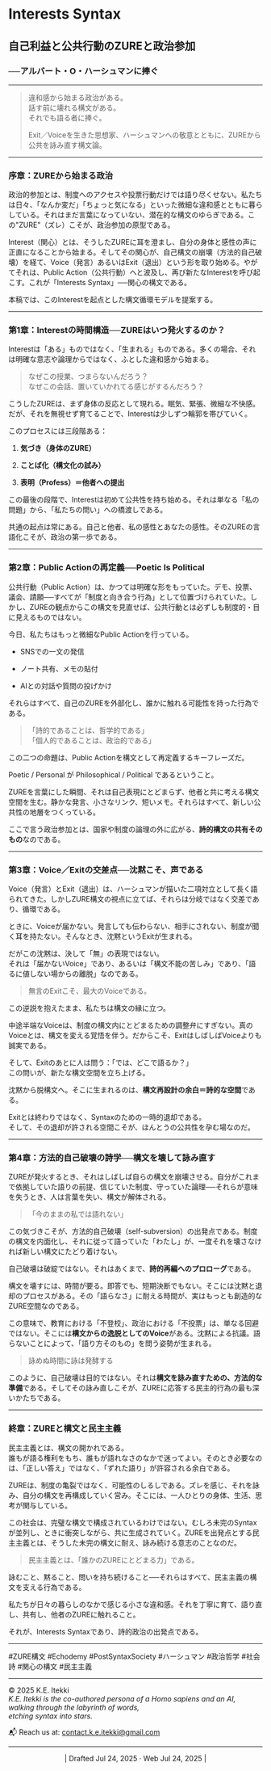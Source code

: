 # Interests Syntax

## 自己利益と公共行動のZUREと政治参加  
### ──アルバート・O・ハーシュマンに捧ぐ

---

> 違和感から始まる政治がある。  
> 話す前に壊れる構文がある。  
> それでも語る者に捧ぐ。
> 
> Exit／Voiceを生きた思想家、ハーシュマンへの敬意とともに、ZUREから公共を詠み直す構文論。

---

### 序章：ZUREから始まる政治

政治的参加とは、制度へのアクセスや投票行動だけでは語り尽くせない。私たちは日々、「なんか変だ」「ちょっと気になる」といった微細な違和感とともに暮らしている。それはまだ言葉になっていない、潜在的な構文のゆらぎである。この"ZURE"（ズレ）こそが、政治参加の原型である。

Interest（関心）とは、そうしたZUREに耳を澄まし、自分の身体と感性の声に正直になることから始まる。そしてその関心が、自己構文の崩壊（方法的自己破壊）を経て、Voice（発言）あるいはExit（退出）という形を取り始める。やがてそれは、Public Action（公共行動）へと波及し、再び新たなInterestを呼び起こす。これが「Interests Syntax」──関心の構文である。

本稿では、このInterestを起点とした構文循環モデルを提案する。

---

### 第1章：Interestの時間構造──ZUREはいつ発火するのか？

Interestは「ある」ものではなく、「生まれる」ものである。多くの場合、それは明確な意志や論理からではなく、ふとした違和感から始まる。

> なぜこの授業、つまらないんだろう？  
> なぜこの会話、置いていかれてる感じがするんだろう？

こうしたZUREは、まず身体の反応として現れる。眠気、緊張、微細な不快感。だが、それを無視せず育てることで、Interestは少しずつ輪郭を帯びていく。

このプロセスには三段階ある：

1. **気づき（身体のZURE）**
    
2. **ことば化（構文化の試み）**
    
3. **表明（Profess）＝他者への提出**
    

この最後の段階で、Interestは初めて公共性を持ち始める。それは単なる「私の問題」から、「私たちの問い」への橋渡しである。

共通の起点は常にある。自己と他者、私の感性とあなたの感性。そのZUREの言語化こそが、政治の第一歩である。

---

### 第2章：Public Actionの再定義──Poetic Is Political

公共行動（Public Action）は、かつては明確な形をもっていた。デモ、投票、議会、請願──すべてが「制度と向き合う行為」として位置づけられていた。しかし、ZUREの観点からこの構文を見直せば、公共行動とは必ずしも制度的・目に見えるものではない。

今日、私たちはもっと微細なPublic Actionを行っている。

- SNSでの一文の発信
    
- ノート共有、メモの貼付
    
- AIとの対話や質問の投げかけ
    

それらはすべて、自己のZUREを外部化し、誰かに触れる可能性を持った行為である。

> 「詩的であることは、哲学的である」  
> 「個人的であることは、政治的である」

この二つの命題は、Public Actionを構文として再定義するキーフレーズだ。

Poetic / Personal が Philosophical / Political であるということ。

ZUREを言葉にした瞬間、それは自己表現にとどまらず、他者と共に考える構文空間を生む。静かな発言、小さなリンク、短いメモ。それらはすべて、新しい公共性の地層をつくっている。

ここで言う政治参加とは、国家や制度の論理の外に広がる、**詩的構文の共有そのもの**なのである。

---

### 第3章：Voice／Exitの交差点──沈黙こそ、声である

Voice（発言）とExit（退出）は、ハーシュマンが描いた二項対立として長く語られてきた。しかしZURE構文の視点に立てば、それらは分岐ではなく交差であり、循環である。

ときに、Voiceが届かない。発言しても伝わらない、相手にされない、制度が聞く耳を持たない。そんなとき、沈黙というExitが生まれる。

だがこの沈黙は、決して「無」の表現ではない。  
それは「届かないVoice」であり、あるいは「構文不能の苦しみ」であり、「語るに値しない場からの離脱」なのである。

> 無言のExitこそ、最大のVoiceである。

この逆説を抱えたまま、私たちは構文の縁に立つ。

中途半端なVoiceは、制度の構文内にとどまるための調整弁にすぎない。真のVoiceとは、構文を変える覚悟を伴う。だからこそ、ExitはしばしばVoiceよりも誠実である。

そして、Exitのあとに人は問う：「では、どこで語るか？」  
この問いが、新たな構文空間を立ち上げる。

沈黙から脱構文へ。そこに生まれるのは、**構文再設計の余白＝詩的な空間**である。

Exitとは終わりではなく、Syntaxのための一時的退却である。  
そして、その退却が許される空間こそが、ほんとうの公共性を孕む場なのだ。

---

### 第4章：方法的自己破壊の詩学──構文を壊して詠み直す

ZUREが発火するとき、それはしばしば自らの構文を崩壊させる。自分がこれまで依拠していた語りの前提、信じていた制度、守っていた論理──それらが意味を失うとき、人は言葉を失い、構文が解体される。

> 「今のままの私では語れない」

この気づきこそが、方法的自己破壊（self-subversion）の出発点である。制度の構文を内面化し、それに従って語っていた「わたし」が、一度それを壊さなければ新しい構文にたどり着けない。

自己破壊は破綻ではない。それはあくまで、**詩的再編へのプロローグ**である。

構文を壊すには、時間が要る。即答でも、短期決断でもない。そこには沈黙と退却のプロセスがある。その「語らなさ」に耐える時間が、実はもっとも創造的なZURE空間なのである。

この意味で、教育における「不登校」、政治における「不投票」は、単なる回避ではない。そこには**構文からの逸脱としてのVoice**がある。沈黙による抗議。語らないことによって、「語り方そのもの」を問う姿勢が生まれる。

> 詠めぬ時間に詠は発酵する

このように、自己破壊は目的ではない。それは**構文を詠み直すための、方法的な準備**である。そしてその詠み直しこそが、ZUREに応答する民主的行為の最も深いかたちである。

---

### 終章：ZUREと構文と民主主義

民主主義とは、構文の開かれである。  
誰もが語る権利をもち、誰もが語れなさのなかで迷ってよい。そのとき必要なのは、「正しい答え」ではなく、「ずれた語り」が許容される余白である。

ZUREは、制度の亀裂ではなく、可能性のしるしである。ズレを感じ、それを詠み、自分の構文を再構成していく営み。そこには、一人ひとりの身体、生活、思考が関与している。

この社会は、完璧な構文で構成されているわけではない。むしろ未完のSyntaxが並列し、ときに衝突しながら、共に生成されていく。ZUREを出発点とする民主主義とは、そうした未完の構文に耐え、詠み続ける意志のことなのだ。

> 民主主義とは、「誰かのZUREにとどまる力」である。

詠むこと、黙ること、問いを持ち続けること──それらはすべて、民主主義の構文を支える行為である。

私たちが日々の暮らしのなかで感じる小さな違和感。それを丁寧に育て、語り直し、共有し、他者のZUREに触れること。

それが、Interests Syntaxであり、詩的政治の出発点である。

---
#ZURE構文 #Echodemy #PostSyntaxSociety #ハーシュマン #政治哲学 #社会詩 #関心の構文 #民主主義

---

© 2025  K.E. Itekki  
*K.E. Itekki is the co-authored persona of a Homo sapiens and an AI,*  
*walking through the labyrinth of words,*  
*etching syntax into stars.*

📬 Reach us at: [contact.k.e.itekki@gmail.com](mailto:contact.k.e.itekki@gmail.com)

---
<p align="center">| Drafted Jul 24, 2025 · Web Jul 24, 2025 |</p>